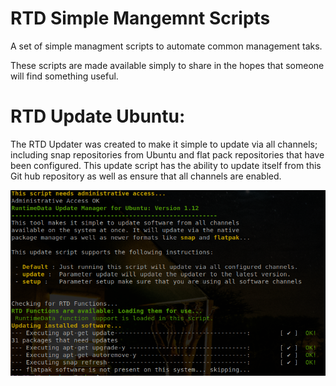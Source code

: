 # RTD Simple Mangemnt Scripts

A set of simple managment scripts to automate common management taks. 
 
These scripts are made available simply to share in the hopes that someone will find something useful. 

# RTD Update Ubuntu:
The RTD Updater was created to make it simple to update via all channels; including snap repositories from Ubuntu and flat pack repositories that have been configured. This update script has the ability to update itself from this Git hub repository as well as ensure that all channels are enabled.


![RTD Update Screenshot](Media_files/Scr1.png?raw=true "Executing the Script")




